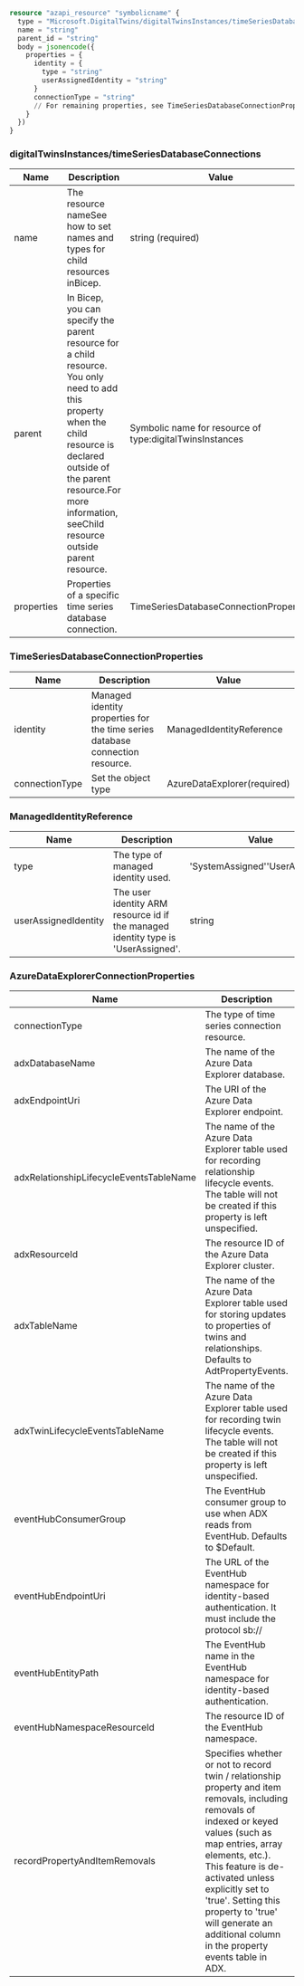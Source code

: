 ```terraform
resource "azapi_resource" "symbolicname" {
  type = "Microsoft.DigitalTwins/digitalTwinsInstances/timeSeriesDatabaseConnections@2023-01-31"
  name = "string"
  parent_id = "string"
  body = jsonencode({
    properties = {
      identity = {
        type = "string"
        userAssignedIdentity = "string"
      }
      connectionType = "string"
      // For remaining properties, see TimeSeriesDatabaseConnectionProperties objects
    }
  })
}

```

### digitalTwinsInstances/timeSeriesDatabaseConnections

| Name | Description | Value |
|-|-|-|
| name | The resource nameSee how to set names and types for child resources inBicep. | string (required) |
| parent | In Bicep, you can specify the parent resource for a child resource. You only need to add this property when the child resource is declared outside of the parent resource.For more information, seeChild resource outside parent resource. | Symbolic name for resource of type:digitalTwinsInstances |
| properties | Properties of a specific time series database connection. | TimeSeriesDatabaseConnectionProperties |


### TimeSeriesDatabaseConnectionProperties

| Name | Description | Value |
|-|-|-|
| identity | Managed identity properties for the time series database connection resource. | ManagedIdentityReference |
| connectionType | Set the object type | AzureDataExplorer(required) |


### ManagedIdentityReference

| Name | Description | Value |
|-|-|-|
| type | The type of managed identity used. | 'SystemAssigned''UserAssigned' |
| userAssignedIdentity | The user identity ARM resource id if the managed identity type is 'UserAssigned'. | string |


### AzureDataExplorerConnectionProperties

| Name | Description | Value |
|-|-|-|
| connectionType | The type of time series connection resource. | 'AzureDataExplorer' (required) |
| adxDatabaseName | The name of the Azure Data Explorer database. | string (required) |
| adxEndpointUri | The URI of the Azure Data Explorer endpoint. | string (required) |
| adxRelationshipLifecycleEventsTableName | The name of the Azure Data Explorer table used for recording relationship lifecycle events. The table will not be created if this property is left unspecified. | string |
| adxResourceId | The resource ID of the Azure Data Explorer cluster. | string (required) |
| adxTableName | The name of the Azure Data Explorer table used for storing updates to properties of twins and relationships. Defaults to AdtPropertyEvents. | string |
| adxTwinLifecycleEventsTableName | The name of the Azure Data Explorer table used for recording twin lifecycle events. The table will not be created if this property is left unspecified. | string |
| eventHubConsumerGroup | The EventHub consumer group to use when ADX reads from EventHub. Defaults to $Default. | string |
| eventHubEndpointUri | The URL of the EventHub namespace for identity-based authentication. It must include the protocol sb:// | string (required) |
| eventHubEntityPath | The EventHub name in the EventHub namespace for identity-based authentication. | string (required) |
| eventHubNamespaceResourceId | The resource ID of the EventHub namespace. | string (required) |
| recordPropertyAndItemRemovals | Specifies whether or not to record twin / relationship property and item removals, including removals of indexed or keyed values (such as map entries, array elements, etc.). This feature is de-activated unless explicitly set to 'true'. Setting this property to 'true' will generate an additional column in the property events table in ADX. | 'false''true' |


